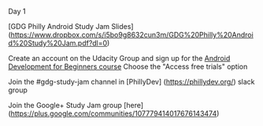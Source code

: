Day 1

[GDG Philly Android Study Jam Slides] (https://www.dropbox.com/s/i5bo9g8632cun3m/GDG%20Philly%20Android%20Study%20Jam.pdf?dl=0)

Create an account on the Udacity Group and sign up for the [Android Development for Beginners course](https://www.udacity.com/account/affiliate/GoogleStudyJams) 
Choose the "Access free trials" option

Join the #gdg-study-jam channel in [PhillyDev] (https://phillydev.org/) slack group

Join the Google+ Study Jam group [here] (https://plus.google.com/communities/107779414017676143474)

